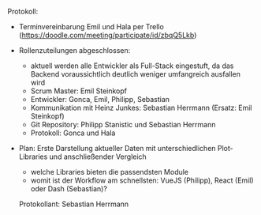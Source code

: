 Protokoll: 

- Terminvereinbarung Emil und Hala per Trello (https://doodle.com/meeting/participate/id/zbqQ5Lkb)

- Rollenzuteilungen abgeschlossen:
  - aktuell werden alle Entwickler als Full-Stack eingestuft, da das Backend voraussichtlich deutlich weniger umfangreich ausfallen wird
  - Scrum Master: Emil Steinkopf
  - Entwickler: Gonca, Emil, Philipp, Sebastian
  - Kommunikation mit Heinz Junkes: Sebastian Herrmann (Ersatz: Emil Steinkopf)
  - Git Repository: Philipp Stanistic und Sebastian Herrmann
  - Protokoll: Gonca und Hala

- Plan: Erste Darstellung aktueller Daten mit unterschiedlichen Plot-Libraries und anschließender Vergleich

  - welche Libraries bieten die passendsten Module
  - womit ist der Workflow am schnellsten: VueJS (Philipp), React (Emil) oder Dash (Sebastian)?

  

  

  

  

  Protokollant: Sebastian Herrmann

  